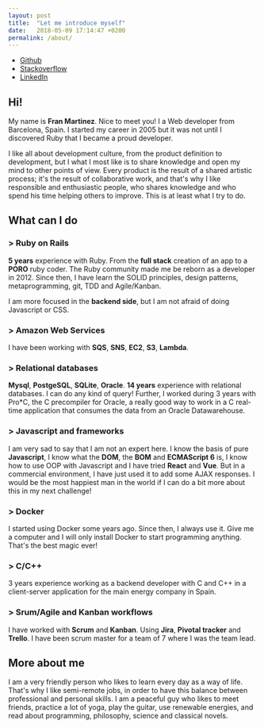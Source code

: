 ```yaml
---
layout: post
title:  "Let me introduce myself"
date:   2018-05-09 17:14:47 +0200
permalink: /about/
---
```



* [Github](https://github.com/martinezcoder)
* [Stackoverflow](https://stackoverflow.com/users/1808649/fran-martinez)
* [LinkedIn](https://www.linkedin.com/in/martinezcoder)

## **Hi!**

My name is **Fran Martinez**. Nice to meet you! I a Web developer from Barcelona, Spain. I started my career in 2005 but it was not until I discovered Ruby that I became a proud developer.

I like all about development culture, from the product definition to development, but I what I most like is to share knowledge and open my mind to other points of view. Every product is the result of a shared artistic process; it's the result of collaborative work, and that's why I like responsible and enthusiastic people, who shares knowledge and who spend his time helping others to improve. This is at least what I try to do.

## **What can I do**

### > Ruby on Rails

**5 years** experience with Ruby. From the **full stack** creation of an app to a **PORO** ruby coder. The Ruby community made me be reborn as a developer in 2012. Since then, I have learn the SOLID principles, design patterns, metaprogramming, git, TDD and Agile/Kanban.

I am more focused in the **backend side**, but I am not afraid of doing Javascript or CSS.


### > Amazon Web Services

I have been working with <b>SQS</b>, <b>SNS</b>, <b>EC2</b>, <b>S3</b>, <b>Lambda</b>. 

### > Relational databases

**Mysql**, **PostgeSQL**, **SQLite**, **Oracle**. **14 years** experience with relational databases. I can do any kind of query! Further, I worked during 3 years with Pro\*C, the C precompiler for Oracle, a really good way to work in a C real-time application that consumes the data from an Oracle Datawarehouse.


### > Javascript and frameworks

I am very sad to say that I am not an expert here. I know the basis of pure **Javascript**, I know what the **DOM**, the **BOM** and **ECMAScript 6** is, I know how to use OOP with Javascript and I have tried **React** and **Vue**.  But in a commercial environment, I have just used it to add some AJAX responses. I would be the most happiest man in the world if I can do a bit more about this in my next challenge! 


### > Docker

I started using Docker some years ago. Since then, I always use it. Give me a computer and I will only install Docker to start programming anything. That's the best magic ever!


### > C/C++

3 years experience working as a backend developer with C and C++ in a client-server application for the main energy company in Spain.



### > Srum/Agile and Kanban workflows

I have worked with **Scrum** and **Kanban**. Using **Jira**, **Pivotal tracker** and **Trello**. I have been scrum master for a team of 7 where I was the team lead.


## **More about me**

I am a very friendly person who likes to learn every day as a way of life. That's why I like semi-remote jobs, in order to have this balance between professional and personal skills. I am a peaceful guy who likes to meet friends, practice a lot of yoga, play the guitar, use renewable energies, and read about programming, philosophy, science and classical novels.

